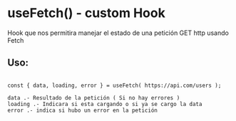 # useFetch() - custom Hook 

Hook que nos permitira manejar el estado de una petición GET http usando Fetch

## Uso: 

```

const { data, loading, error } = useFetch( https://api.com/users );

data .- Resultado de la petición ( Si no hay errores )
loading .- Indicara si esta cargando o si ya se cargo la data
error .- indica si hubo un error en la petición

```